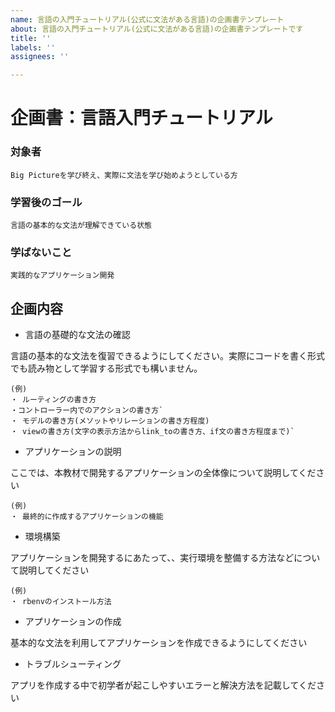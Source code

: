 ```yaml
---
name: 言語の入門チュートリアル(公式に文法がある言語)の企画書テンプレート
about: 言語の入門チュートリアル(公式に文法がある言語)の企画書テンプレートです
title: ''
labels: ''
assignees: ''

---
```


# 企画書：言語入門チュートリアル

### 対象者
```
Big Pictureを学び終え、実際に文法を学び始めようとしている方
```

### 学習後のゴール
```
言語の基本的な文法が理解できている状態
```

### 学ばないこと
```
実践的なアプリケーション開発
```

## 企画内容

- 言語の基礎的な文法の確認

言語の基本的な文法を復習できるようにしてください。実際にコードを書く形式でも読み物として学習する形式でも構いません。

```
(例)
・ ルーティングの書き方
・コントローラー内でのアクションの書き方`
・ モデルの書き方(メソットやリレーションの書き方程度)
・ viewの書き方(文字の表示方法からlink_toの書き方、if文の書き方程度まで)`
```

- アプリケーションの説明

ここでは、本教材で開発するアプリケーションの全体像について説明してください
```
(例)
・ 最終的に作成するアプリケーションの機能
```

- 環境構築

アプリケーションを開発するにあたって、、実行環境を整備する方法などについて説明してください
```
(例)
・ rbenvのインストール方法
```

- アプリケーションの作成

基本的な文法を利用してアプリケーションを作成できるようにしてください

- トラブルシューティング

アプリを作成する中で初学者が起こしやすいエラーと解決方法を記載してください
